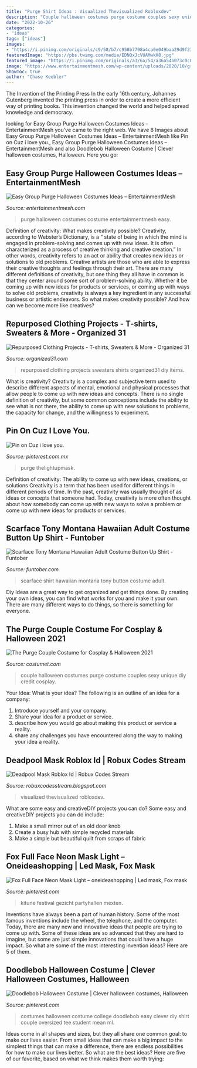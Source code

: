 ```yaml
---
title: "Purge Shirt Ideas : Visualized Thevisualized Robloxdev"
description: "Couple halloween costumes purge costume couples sexy unique diy credit cosplay"
date: "2022-10-26"
categories:
- "ideas"
tags: ["ideas"]
images:
- "https://i.pinimg.com/originals/c9/58/b7/c958b7798a4ca0e049baa29d9f231f4d.jpg"
featuredImage: "https://pbs.twimg.com/media/EDNQxJcVUAMwkH8.jpg"
featured_image: "https://i.pinimg.com/originals/a3/6a/54/a36a54b073c0c0ef36823189186a9d48.jpg"
image: "https://www.entertainmentmesh.com/wp-content/uploads/2020/10/group-of-6-purge-halloween-costume-ideas-680x453.jpg"
ShowToc: true
author: "Chase Keebler"
---
```



The Invention of the Printing Press
In the early 16th century, Johannes Gutenberg invented the printing press in order to create a more efficient way of printing books. This invention changed the world and helped spread knowledge and democracy.

	

		
looking for Easy Group Purge Halloween Costumes Ideas – EntertainmentMesh you've came to the right web. We have 8 Images about Easy Group Purge Halloween Costumes Ideas – EntertainmentMesh like Pin on Cuz i love you., Easy Group Purge Halloween Costumes Ideas – EntertainmentMesh and also Doodlebob Halloween Costume | Clever halloween costumes, Halloween. Here you go:
		
    
## Easy Group Purge Halloween Costumes Ideas – EntertainmentMesh

<img loading=lazy src="https://www.entertainmentmesh.com/wp-content/uploads/2020/10/group-of-6-purge-halloween-costume-ideas-680x453.jpg" onerror="this.onerror=null;this.src='https://tse4.mm.bing.net/th?id=OIP.-gSWtPTyT1GrDZYPZm29ZwHaE7&amp;pid=15.1';" alt="Easy Group Purge Halloween Costumes Ideas – EntertainmentMesh">

_Source: entertainmentmesh.com_

>purge halloween costumes costume entertainmentmesh easy. 

	

Definition of creativity: What makes creativity possible?
Creativity, according to Webster’s Dictionary, is a “ state of being in which the mind is engaged in problem-solving and comes up with new ideas. It is often characterized as a process of creative thinking and creative creation.” In other words, creativity refers to an act or ability that creates new ideas or solutions to old problems. Creative artists are those who are able to express their creative thoughts and feelings through their art.
There are many different definitions of creativity, but one thing they all have in common is that they center around some sort of problem-solving ability. Whether it be coming up with new ideas for products or services, or coming up with ways to solve old problems, creativity is always a key ingredient in any successful business or artistic endeavors. So what makes creativity possible? And how can we become more like creatives?

    
## Repurposed Clothing Projects - T-shirts, Sweaters &amp; More - Organized 31

<img loading=lazy src="http://i0.wp.com/organized31.com/wp-content/uploads/2015/09/Repurposed-Clothing-Projects.-v20.jpg?resize=800%2C1100" onerror="this.onerror=null;this.src='https://tse4.mm.bing.net/th?id=OIP.LUWctBkIUYYm-iR6h__cAQHaKL&amp;pid=15.1';" alt="Repurposed Clothing Projects - T-shirts, Sweaters &amp; More - Organized 31">

_Source: organized31.com_

>repurposed clothing projects sweaters shirts organized31 diy items. 

	

What is creativity?
Creativity is a complex and subjective term used to describe different aspects of mental, emotional and physical processes that allow people to come up with new ideas and concepts. There is no single definition of creativity, but some common conceptions include the ability to see what is not there, the ability to come up with new solutions to problems, the capacity for change, and the willingness to experiment.

    
## Pin On Cuz I Love You.

<img loading=lazy src="https://i.pinimg.com/originals/ff/bb/32/ffbb32babd412940edf0151bbab07a8b.jpg" onerror="this.onerror=null;this.src='https://tse4.mm.bing.net/th?id=OIP.QpIQwKxNCiBIJe5s_cvc0QHaHa&amp;pid=15.1';" alt="Pin on Cuz i love you.">

_Source: pinterest.com.mx_

>purge thelightupmask. 

	

Definition of creativity: The ability to come up with new ideas, creations, or solutions
Creativity is a term that has been used for different things in different periods of time. In the past, creativity was usually thought of as ideas or concepts that someone had. Today, creativity is more often thought about how somebody can come up with new ways to solve a problem or come up with new ideas for products or services.

    
## Scarface Tony Montana Hawaiian Adult Costume Button Up Shirt - Funtober

<img loading=lazy src="https://images-na.ssl-images-amazon.com/images/I/41LU6AEzbmL.jpg" onerror="this.onerror=null;this.src='https://tse3.mm.bing.net/th?id=OIP.TqlGRGwDbiH6Q6mYG6lNDwAAAA&amp;pid=15.1';" alt="Scarface Tony Montana Hawaiian Adult Costume Button Up Shirt - Funtober">

_Source: funtober.com_

>scarface shirt hawaiian montana tony button costume adult. 

	

Diy Ideas are a great way to get organized and get things done. By creating your own ideas, you can find what works for you and make it your own. There are many different ways to do things, so there is something for everyone.

    
## The Purge Couple Costume For Cosplay &amp; Halloween 2021

<img loading=lazy src="https://i.pinimg.com/originals/c9/58/b7/c958b7798a4ca0e049baa29d9f231f4d.jpg" onerror="this.onerror=null;this.src='https://tse3.mm.bing.net/th?id=OIP.9iXiawZ4z8W2n1YVqS8sXgHaJ4&amp;pid=15.1';" alt="The Purge Couple Costume for Cosplay &amp; Halloween 2021">

_Source: costumet.com_

>couple halloween costumes purge costume couples sexy unique diy credit cosplay. 

	

Your Idea: What is your idea?
The following is an outline of an idea for a company:
1. Introduce yourself and your company.
2. Share your idea for a product or service.
3. describe how you would go about making this product or service a reality.
4. share any challenges you have encountered along the way to making your idea a reality.

    
## Deadpool Mask Roblox Id | Robux Codes Stream

<img loading=lazy src="https://pbs.twimg.com/media/EDNQxJcVUAMwkH8.jpg" onerror="this.onerror=null;this.src='https://tse4.mm.bing.net/th?id=OIP.p6KOYsqvJ7cMZHKbVz-qQwAAAA&amp;pid=15.1';" alt="Deadpool Mask Roblox Id | Robux Codes Stream">

_Source: robuxcodesstream.blogspot.com_

>visualized thevisualized robloxdev. 

	

What are some easy and creativeDIY projects you can do?
Some easy and creativeDIY projects you can do include:
1. Make a small mirror out of an old door knob
2. Create a busy hub with simple recycled materials
3. Make a simple but beautiful quilt from scraps of fabric

    
## Fox Full Face Neon Mask Light – Oneideashopping | Led Mask, Fox Mask

<img loading=lazy src="https://i.pinimg.com/736x/7d/a5/68/7da568ef2642b6a38ad044bb246232bb.jpg" onerror="this.onerror=null;this.src='https://tse1.mm.bing.net/th?id=OIP.eX-og5AVrZWcdC9p8OKqZgHaHa&amp;pid=15.1';" alt="Fox Full Face Neon Mask Light – oneideashopping | Led mask, Fox mask">

_Source: pinterest.com_

>kitune festival gezicht partyhallen mexten. 

	

Inventions have always been a part of human history. Some of the most famous inventions include the wheel, the telephone, and the computer. Today, there are many new and innovative ideas that people are trying to come up with. Some of these ideas are so advanced that they are hard to imagine, but some are just simple innovations that could have a huge impact. So what are some of the most interesting invention ideas? Here are 5 of them.

    
## Doodlebob Halloween Costume | Clever Halloween Costumes, Halloween

<img loading=lazy src="https://i.pinimg.com/originals/a3/6a/54/a36a54b073c0c0ef36823189186a9d48.jpg" onerror="this.onerror=null;this.src='https://tse1.mm.bing.net/th?id=OIP.B_iWnkdA5jZlVYSaoIldaQHaJQ&amp;pid=15.1';" alt="Doodlebob Halloween Costume | Clever halloween costumes, Halloween">

_Source: pinterest.com_

>costumes halloween costume college doodlebob easy clever diy shirt couple oversized tee student mean ml. 

	

Ideas come in all shapes and sizes, but they all share one common goal: to make our lives easier. From small ideas that can make a big impact to the simplest things that can make a difference, there are endless possibilities for how to make our lives better. So what are the best ideas? Here are five of our favorite, based on what we think makes them worth trying: 

